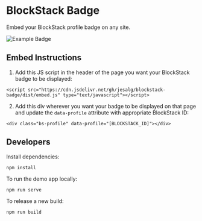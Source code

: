 
# BlockStack Badge

Embed your BlockStack profile badge on any site. 

![Example Badge](example.png)

## Embed Instructions

1) Add this JS script in the header of the page you want your BlockStack badge to be displayed:

```
<script src="https://cdn.jsdelivr.net/gh/jesalg/blockstack-badge/dist/embed.js" type="text/javascript"></script>
```

2) Add this div wherever you want your badge to be displayed on that page and update the `data-profile` attribute with appropriate BlockStack ID:

```
<div class="bs-profile" data-profile="[BLOCKSTACK_ID]"></div>
```

## Developers

Install dependencies:

`npm install`

To run the demo app locally:

`npm run serve`

To release a new build:

`npm run build`
